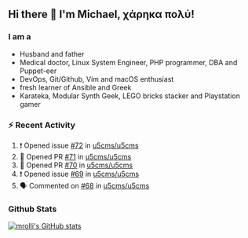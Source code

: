 ## Hi there 👋 I'm Michael, χάρηκα πολύ!

<!--
**mrolli/mrolli** is a ✨ _special_ ✨ repository because its `README.md` (this file) appears on your GitHub profile.

Here are some ideas to get you started:

- 🔭 I’m currently working on ...
- 🌱 I’m currently learning ...
- 👯 I’m looking to collaborate on ...
- 🤔 I’m looking for help with ...
- 💬 Ask me about ...
- 📫 How to reach me: ...
- 😄 Pronouns: ...
- ⚡ Fun fact: ...
-->

### I am a
- Husband and father
- Medical doctor, Linux System Engineer, PHP programmer, DBA and Puppet-eer
- DevOps, Git/Github, Vim and macOS enthusiast
- fresh learner of Ansible and Greek
- Karateka, Modular Synth Geek, LEGO bricks stacker and Playstation gamer 

### :zap: Recent Activity

<!--START_SECTION:activity-->
1. ❗ Opened issue [#72](https://github.com/u5cms/u5cms/issues/72) in [u5cms/u5cms](https://github.com/u5cms/u5cms)
2. 💪 Opened PR [#71](https://github.com/u5cms/u5cms/pull/71) in [u5cms/u5cms](https://github.com/u5cms/u5cms)
3. 💪 Opened PR [#70](https://github.com/u5cms/u5cms/pull/70) in [u5cms/u5cms](https://github.com/u5cms/u5cms)
4. ❗ Opened issue [#69](https://github.com/u5cms/u5cms/issues/69) in [u5cms/u5cms](https://github.com/u5cms/u5cms)
5. 🗣 Commented on [#68](https://github.com/u5cms/u5cms/issues/68) in [u5cms/u5cms](https://github.com/u5cms/u5cms)
<!--END_SECTION:activity-->

### Github Stats
[![mrolli's GitHub stats](https://github-readme-stats.vercel.app/api?username=mrolli&count_private=true&show_icons=true&theme=transparent)](https://github.com/anuraghazra/github-readme-stats)  
<!-- [![mrolli's Top Langs](https://github-readme-stats.vercel.app/api/top-langs/?username=mrolli&count_private=true&theme=onedark&hide=c%2B%2B,c,html,cmake,makefile&layout=compact)](https://github.com/anuraghazra/github-readme-stats) -->
